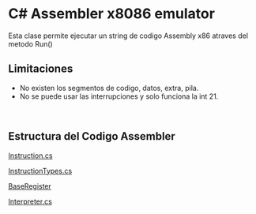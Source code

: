 # C# Assembler x8086 emulator

Esta clase permite ejecutar un string de codigo Assembly x86 atraves del metodo Run()

## Limitaciones
* No existen los segmentos de codigo, datos, extra, pila.
* No se puede usar las interrupciones y solo funciona la int 21.

<br>
<h2>Estructura del Codigo Assembler</h2>

[Instruction.cs](./Instruction.md)

[InstructionTypes.cs](./InstructionTypes.md)

[BaseRegister](./BaseRegisters.md)

[Interpreter.cs](./Interpreter.md)

